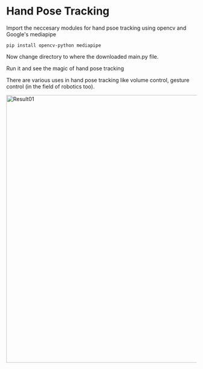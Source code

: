 # Hand Pose Tracking

Import the neccesary modules for hand psoe tracking using opencv and Google's mediapipe


```
pip install opencv-python mediapipe

```

Now change directory to where the downloaded main.py file.

Run it and see the magic of hand pose tracking

There are various uses in hand pose tracking like volume control, gesture control (in the field of robotics too).

<img width="708" alt="Result01" src="https://user-images.githubusercontent.com/86947956/151518827-4d71922c-4661-4347-80f8-a08279666443.png">
